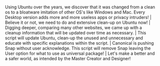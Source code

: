 Using Ubuntu over the years, we discover that it was changed from a clean os to a bloatware imitation of other OS's like Windows and Mac.
Every Desktop version adds more and more useless apps or privacy intruders! | 
Believe it or not, we need to do and extensive clean-up on Ubuntu now! | 
Digging deeper, comparing many other websites, we came up with a cleanup information that will be updated over time as necessary. | 
This script will update Ubuntu, clean-up the unused and unnecessary and educate with specific explanations within the script. | 
Canonical is pushing Snap without user acknowledge. This script will remove Snap leaving the User option for what to use as universal package!  | 
Let's make a better and a safer world, as intended by the Master Creator and Designer!

